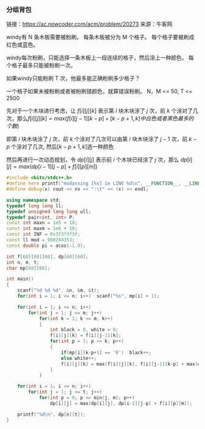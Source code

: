 ### 分组背包

链接：https://ac.nowcoder.com/acm/problem/20273
来源：牛客网

windy有 N 条木板需要被粉刷。 每条木板被分为 M 个格子。 每个格子要被刷成红色或蓝色。 

  windy每次粉刷，只能选择一条木板上一段连续的格子，然后涂上一种颜色。 每个格子最多只能被粉刷一次。 

  如果windy只能粉刷 T 次，他最多能正确粉刷多少格子？ 

  一个格子如果未被粉刷或者被粉刷错颜色，就算错误粉刷。  N，M <= 50, T <= 2500



先对于一个木块进行考虑，让 $f[i][j][k]$  表示第 $i$  块木块涂了 $j$ 次，前 $k$  个涂对了几次，那么$f[i][j][k] = max(f[i][j-1][k-p] + [k-p+1,k]中白色或者黑色最多的个数)$

即第 $i$  块木块涂了 $j$ 次，前 $k$  个涂对了几次可以由第 $i$  块木块涂了 $j - 1$ 次，前 $k - p$  个涂对了几次, 然后$[k - p + 1, k]$选一种颜色

然后再进行一次动态规划，令 $dp[i][j]$ 表示前 $i$ 个木块已经涂了 $j$ 次，那么 $dp[i][j] = max(dp[i-1][j-p] + f[i][p][m])$



```c++
#include <bits/stdc++.h>
#define here printf("modassing [%s] in LINE %d\n", __FUNCTION__, __LINE__);
#define debug(x) cout << #x << ":\t" << (x) << endl;

using namespace std;
typedef long long ll;
typedef unsigned long long ull;
typedef pair<int, int> P;
const int maxn = 1e5 + 10;
const int maxm = 1e6 + 10;
const int INF = 0x3f3f3f3f;
const ll mod = 998244353;
const double pi = acos(-1.0);

int f[60][60][60], dp[60][60];
int n, m, t;
char mp[60][60];

int main()
{
    scanf("%d %d %d", &n, &m, &t);
    for(int i = 1; i <= n; i++)  scanf("%s", mp[i] + 1);

    for(int i = 1; i <= n; i++)
        for(int j = 1; j <= m; j++)
            for(int k = 1; k <= m; k++)
            {
                int black = 0, white = 0;
                f[i][j][k] = f[i][j-1][k];
                for(int p = 1; p <= k; p++)
                {
                    if(mp[i][k-p+1] == '0')  black++;
                    else white++;
                    f[i][j][k] = max(f[i][j][k], f[i][j-1][k-p] + max(white, black));
                }
            }

    for(int i = 1; i <= n; i++)
        for(int j = 1; j <= t; j++)
            for(int p = 0; p <= min(j, m); p++)
                dp[i][j] = max(dp[i][j], dp[i-1][j-p] + f[i][p][m]);

    printf("%d\n", dp[n][t]);
}

```


